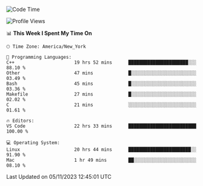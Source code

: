 <!--START_SECTION:waka-->
![Code Time](http://img.shields.io/badge/Code%20Time-593%20hrs%2044%20mins-blue)

![Profile Views](http://img.shields.io/badge/Profile%20Views-0-blue)

📊 **This Week I Spent My Time On** 

```text
🕑︎ Time Zone: America/New_York

💬 Programming Languages: 
C++                      19 hrs 52 mins      ██████████████████████░░░   88.10 % 
Other                    47 mins             █░░░░░░░░░░░░░░░░░░░░░░░░   03.49 % 
Bash                     45 mins             █░░░░░░░░░░░░░░░░░░░░░░░░   03.36 % 
Makefile                 27 mins             █░░░░░░░░░░░░░░░░░░░░░░░░   02.02 % 
C                        21 mins             ░░░░░░░░░░░░░░░░░░░░░░░░░   01.61 % 

🔥 Editors: 
VS Code                  22 hrs 33 mins      █████████████████████████   100.00 % 

💻 Operating System: 
Linux                    20 hrs 44 mins      ███████████████████████░░   91.90 % 
Mac                      1 hr 49 mins        ██░░░░░░░░░░░░░░░░░░░░░░░   08.10 % 
```


 Last Updated on 05/11/2023 12:45:01 UTC
<!--END_SECTION:waka-->
